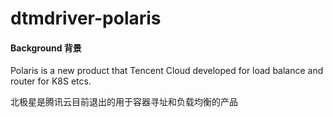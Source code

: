 # dtmdriver-polaris


#### Background 背景
Polaris is a new product that Tencent Cloud developed for load balance and router for K8S etcs.

北极星是腾讯云目前退出的用于容器寻址和负载均衡的产品